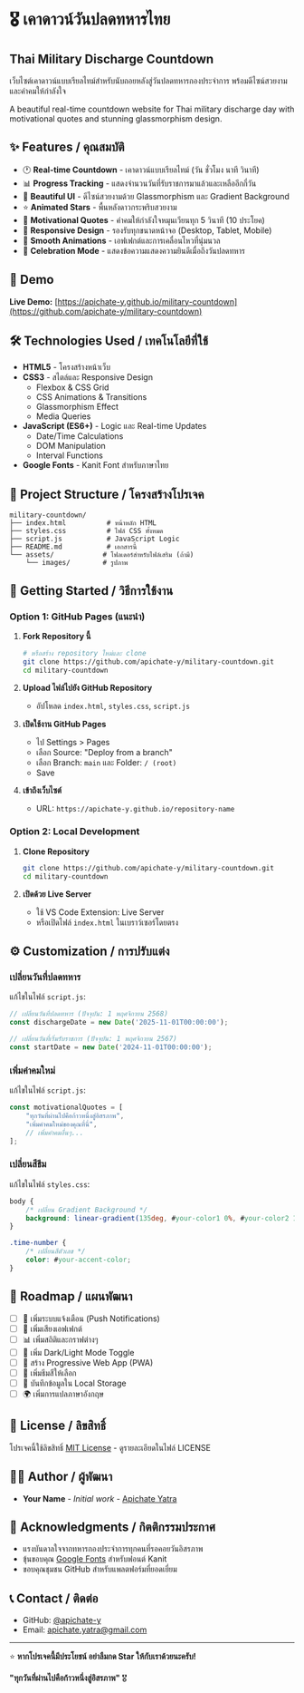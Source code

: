 # 🎖️ เคาดาวน์วันปลดทหารไทย
## Thai Military Discharge Countdown

เว็บไซต์เคาดาวน์แบบเรียลไทม์สำหรับนับถอยหลังสู่วันปลดทหารกองประจำการ พร้อมดีไซน์สวยงามและคำคมให้กำลังใจ

A beautiful real-time countdown website for Thai military discharge day with motivational quotes and stunning glassmorphism design.

## ✨ Features / คุณสมบัติ

- 🕐 **Real-time Countdown** - เคาดาวน์แบบเรียลไทม์ (วัน ชั่วโมง นาที วินาที)
- 📊 **Progress Tracking** - แสดงจำนวนวันที่รับราชการมาแล้วและเหลืออีกกี่วัน
- 💫 **Beautiful UI** - ดีไซน์สวยงามด้วย Glassmorphism และ Gradient Background
- ⭐ **Animated Stars** - พื้นหลังดาวกระพริบสวยงาม
- 💬 **Motivational Quotes** - คำคมให้กำลังใจหมุนเวียนทุก 5 วินาที (10 ประโยค)
- 📱 **Responsive Design** - รองรับทุกขนาดหน้าจอ (Desktop, Tablet, Mobile)
- 🎨 **Smooth Animations** - เอฟเฟกต์และการเคลื่อนไหวที่นุ่มนวล
- 🎉 **Celebration Mode** - แสดงข้อความแสดงความยินดีเมื่อถึงวันปลดทหาร

## 🚀 Demo

**Live Demo:** [https://apichate-y.github.io/military-countdown](https://github.com/apichate-y/military-countdown)

## 🛠️ Technologies Used / เทคโนโลยีที่ใช้

- **HTML5** - โครงสร้างหน้าเว็บ
- **CSS3** - สไตล์และ Responsive Design
  - Flexbox & CSS Grid
  - CSS Animations & Transitions
  - Glassmorphism Effect
  - Media Queries
- **JavaScript (ES6+)** - Logic และ Real-time Updates
  - Date/Time Calculations
  - DOM Manipulation
  - Interval Functions
- **Google Fonts** - Kanit Font สำหรับภาษาไทย

## 📁 Project Structure / โครงสร้างโปรเจค

```
military-countdown/
├── index.html          # หน้าหลัก HTML
├── styles.css          # ไฟล์ CSS ทั้งหมด
├── script.js           # JavaScript Logic
├── README.md           # เอกสารนี้
└── assets/            # โฟลเดอร์สำหรับไฟล์เสริม (ถ้ามี)
    └── images/        # รูปภาพ
```

## 🚀 Getting Started / วิธีการใช้งาน

### Option 1: GitHub Pages (แนะนำ)

1. **Fork Repository นี้**
   ```bash
   # หรือสร้าง repository ใหม่และ clone
   git clone https://github.com/apichate-y/military-countdown.git
   cd military-countdown
   ```

2. **Upload ไฟล์ไปยัง GitHub Repository**
   - อัปโหลด `index.html`, `styles.css`, `script.js`

3. **เปิดใช้งาน GitHub Pages**
   - ไป Settings > Pages
   - เลือก Source: "Deploy from a branch"
   - เลือก Branch: `main` และ Folder: `/ (root)`
   - Save

4. **เข้าถึงเว็บไซต์**
   - URL: `https://apichate-y.github.io/repository-name`

### Option 2: Local Development

1. **Clone Repository**
   ```bash
   git clone https://github.com/apichate-y/military-countdown.git
   cd military-countdown
   ```

2. **เปิดด้วย Live Server**
   - ใช้ VS Code Extension: Live Server
   - หรือเปิดไฟล์ `index.html` ในเบราว์เซอร์โดยตรง

## ⚙️ Customization / การปรับแต่ง

### เปลี่ยนวันที่ปลดทหาร

แก้ไขในไฟล์ `script.js`:

```javascript
// เปลี่ยนวันที่ปลดทหาร (ปัจจุบัน: 1 พฤศจิกายน 2568)
const dischargeDate = new Date('2025-11-01T00:00:00');

// เปลี่ยนวันที่เริ่มรับราชการ (ปัจจุบัน: 1 พฤศจิกายน 2567)
const startDate = new Date('2024-11-01T00:00:00');
```

### เพิ่มคำคมใหม่

แก้ไขในไฟล์ `script.js`:

```javascript
const motivationalQuotes = [
    "ทุกวันที่ผ่านไปคือก้าวหนึ่งสู่อิสรภาพ",
    "เพิ่มคำคมใหม่ของคุณที่นี่",
    // เพิ่มคำคมอื่นๆ...
];
```

### เปลี่ยนสีธีม

แก้ไขในไฟล์ `styles.css`:

```css
body {
    /* เปลี่ยน Gradient Background */
    background: linear-gradient(135deg, #your-color1 0%, #your-color2 100%);
}

.time-number {
    /* เปลี่ยนสีตัวเลข */
    color: #your-accent-color;
}
```

## 🎯 Roadmap / แผนพัฒนา

- [ ] 🔔 เพิ่มระบบแจ้งเตือน (Push Notifications)
- [ ] 🎵 เพิ่มเสียงเอฟเฟกต์
- [ ] 📊 เพิ่มสถิติและกราฟต่างๆ
- [ ] 🌙 เพิ่ม Dark/Light Mode Toggle
- [ ] 📱 สร้าง Progressive Web App (PWA)
- [ ] 🎨 เพิ่มธีมสีให้เลือก
- [ ] 💾 บันทึกข้อมูลใน Local Storage
- [ ] 🌍 เพิ่มการแปลภาษาอังกฤษ

## 📝 License / ลิขสิทธิ์

โปรเจคนี้ใช้ลิขสิทธิ์ [MIT License](LICENSE) - ดูรายละเอียดในไฟล์ LICENSE

## 👨‍💻 Author / ผู้พัฒนา

- **Your Name** - *Initial work* - [Apichate Yatra](https://github.com/apichate-y)

## 🙏 Acknowledgments / กิตติกรรมประกาศ

- แรงบันดาลใจจากทหารกองประจำการทุกคนที่รอคอยวันอิสรภาพ
- ขุ้นขอบคุณ [Google Fonts](https://fonts.google.com/) สำหรับฟอนต์ Kanit
- ขอบคุณชุมชน GitHub สำหรับแพลตฟอร์มที่ยอดเยี่ยม

## 📞 Contact / ติดต่อ

- GitHub: [@apichate-y](https://github.com/apichate-y)
- Email: apichate.yatra@gmail.com

---

⭐ **หากโปรเจคนี้มีประโยชน์ อย่าลืมกด Star ให้กับเราด้วยนะครับ!**

**"ทุกวันที่ผ่านไปคือก้าวหนึ่งสู่อิสรภาพ"** 🎖️
